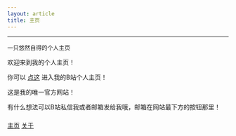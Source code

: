 ```yaml
---
layout: article
title: 主页
---
```


-----

<span style="font-size: small;">一只悠然自得的个人主页</span>

欢迎来到我的个人主页！

你可以 [点这](https://space.bilibili.com/3493140812008017) 进入我的B站个人主页！

这是我的唯一官方网站！


有什么想法可以B站私信我或者邮箱发给我哦，邮箱在网站最下方的按钮那里！

### 

[主页](a-youranzide.github.io/) 
[关于](a-youranzide.github.io/qbout.html) 


